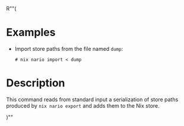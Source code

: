 R""(

# Examples

* Import store paths from the file named `dump`:

  ```console
  # nix nario import < dump
  ```

# Description

This command reads from standard input a serialization of store paths produced by `nix nario export` and adds them to the Nix store.

)""
